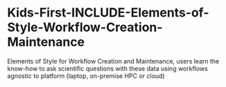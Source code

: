 # Kids-First-INCLUDE-Elements-of-Style-Workflow-Creation-Maintenance
Elements of Style for Workflow Creation and Maintenance, users learn the know-how to ask scientific questions with these data using workflows agnostic to platform (laptop, on-premise HPC or cloud)
